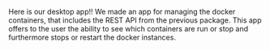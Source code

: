 Here is our desktop app!!
We made an app for managing the docker containers, that includes the REST API from the previous package.
This app offers to the user the ability to see which containers are run or stop and furthermore stops or restart the docker instances.

